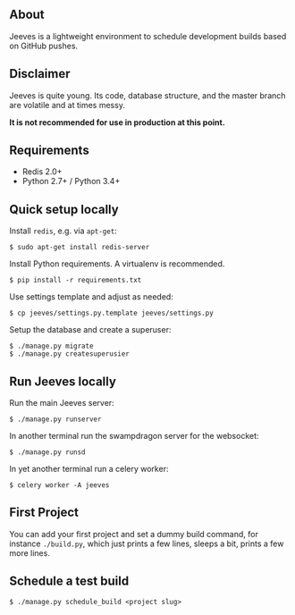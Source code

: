## About
Jeeves is a lightweight environment to schedule development builds based on GitHub pushes.

## Disclaimer
Jeeves is quite young. Its code, database structure, and the master branch are volatile and at times messy.

**It is not recommended for use in production at this point.**

## Requirements
* Redis 2.0+
* Python 2.7+ / Python 3.4+

## Quick setup locally

Install `redis`, e.g. via `apt-get`:
```
$ sudo apt-get install redis-server
```

Install Python requirements. A virtualenv is recommended.
```
$ pip install -r requirements.txt
```

Use settings template and adjust as needed:
```
$ cp jeeves/settings.py.template jeeves/settings.py
```

Setup the database and create a superuser:
```
$ ./manage.py migrate
$ ./manage.py createsuperusier
```

## Run Jeeves locally
Run the main Jeeves server:
```
$ ./manage.py runserver
```
In another terminal run the swampdragon server for the websocket:
```
$ ./manage.py runsd
```
In yet another terminal run a celery worker:
```
$ celery worker -A jeeves
```

## First Project
You can add your first project and set a dummy build command, for instance `./build.py`,
which just prints a few lines, sleeps a bit, prints a few more lines.

## Schedule a test build
```
$ ./manage.py schedule_build <project slug>
```
